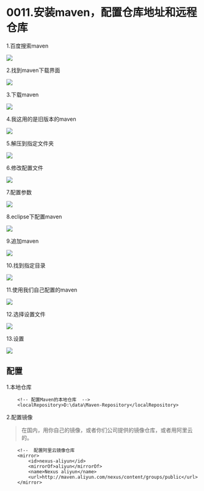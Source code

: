 # 0011.安装maven，配置仓库地址和远程仓库

1.百度搜索maven

![](https://my-markdown-picgo.oss-cn-shenzhen.aliyuncs.com/img/20200415220052.png)


2.找到maven下载界面

![](https://my-markdown-picgo.oss-cn-shenzhen.aliyuncs.com/img/20200415220105.png)


3.下载maven

![](https://my-markdown-picgo.oss-cn-shenzhen.aliyuncs.com/img/20200415220119.png)


4.我这用的是旧版本的maven

![](https://my-markdown-picgo.oss-cn-shenzhen.aliyuncs.com/img/20200415220131.png)


5.解压到指定文件夹

![](https://my-markdown-picgo.oss-cn-shenzhen.aliyuncs.com/img/20200415220145.png)


6.修改配置文件

![](https://my-markdown-picgo.oss-cn-shenzhen.aliyuncs.com/img/20200415220159.png)


7.配置参数

![](https://my-markdown-picgo.oss-cn-shenzhen.aliyuncs.com/img/20200415220215.png)


8.eclipse下配置maven

![](https://my-markdown-picgo.oss-cn-shenzhen.aliyuncs.com/img/20200415220240.png)


9.追加maven

![](https://my-markdown-picgo.oss-cn-shenzhen.aliyuncs.com/img/20200415220255.png)


10.找到指定目录

![](https://my-markdown-picgo.oss-cn-shenzhen.aliyuncs.com/img/20200415220309.png)


11.使用我们自己配置的maven

![](https://my-markdown-picgo.oss-cn-shenzhen.aliyuncs.com/img/20200415220324.png)


12.选择设置文件

![](https://my-markdown-picgo.oss-cn-shenzhen.aliyuncs.com/img/20200415220339.png)


13.设置

![](https://my-markdown-picgo.oss-cn-shenzhen.aliyuncs.com/img/20200415220354.png)


## 配置

1.本地仓库

```
	<!-- 配置Maven的本地仓库  -->
	<localRepository>D:\data\Maven-Repository</localRepository>
```

2.配置镜像

> 在国内，用你自己的镜像，或者你们公司提供的镜像仓库，或者用阿里云的。

```
	<!--  配置阿里云镜像仓库  
	<mirror>
		<id>nexus-aliyun</id>
		<mirrorOf>aliyun</mirrorOf>
		<name>Nexus aliyun</name>
		<url>http://maven.aliyun.com/nexus/content/groups/public</url>
	</mirror>
```